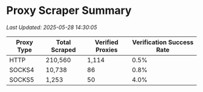 # Proxy Scraper Summary

_Last Updated: 2025-05-28 14:30:05_

| Proxy Type | Total Scraped | Verified Proxies | Verification Success Rate |
|------------|--------------|------------------|--------------------------|
| HTTP | 210,560 | 1,114 | 0.5% |
| SOCKS4 | 10,738 | 86 | 0.8% |
| SOCKS5 | 1,253 | 50 | 4.0% |

